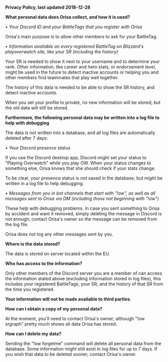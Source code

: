 **Privacy Policy, last updated 2018-12-28**

__**What personal data does Orisa collect, and how it is used?**__

*• Your Discord ID and your BattleTags that you register with Orisa*

Orisa's main purpose is to allow other members to ask for your BattleTag.

*• Information available on every registered BattleTag on Blizzard's playoverwatch site, like your SR (including the history)*

Your SR is needed to show it next to your username and to determine your rank. Other information,
like career and hero stats, or endorsement level, might be used in the future to detect inactive accounts
or helping you and other members find teammates that play well together.

The history of this data is needed to be able to show the SR history, and detect inactive accounts.

When you set your profile to private, no new information will be stored; but the old data will still be stored.

__**Furthermore, the following personal data may be written into a log file to help with debugging**__

The data is not written into a database, and all log files are automatically deleted after 7 days:

*• Your Discord presence status*

If you use the Discord desktop app, Discord might set your status to "Playing Overwatch" while you play OW. When your status
changes to something else, Orisa knows that she should check if your stats change.

To be clear, your presence status is *not* saved in the database, but *might* be written in a log file to help debugging.

*• Messages from you in bot channels that start with "!ow", as well as all messages sent to Orisa via DM (including those not beginning with "!ow")*

These help with debugging problems. In case you sent something to Orisa by accident and want it removed, simply deleting the message 
in Discord is not enough; contact Orisa's owner so the message can be removed from the log file.

Orisa does *not* log any other messages sent by you.

__**Where is the data stored?**__

The data is stored on server located within the EU.

__**Who has access to the information?**__

Only other members of the Discord server you are a member of can access the information stated above (excluding information stored in log files),
this includes your registered BattleTags, your SR, and the history of that SR from the time you registered.

**Your information will not be made available to third parties.**

__**How can I obtain a copy of my personal data?**__

At the moment, you'll need to contact Orisa's owner; although "!ow srgraph" pretty much shows all data Orisa has stored.

__**How can I delete my data?**__

Sending the "!ow forgetme" command will delete all personal data from the database. Some information might still exist in log files for up to 7 days.
If you wish that data to be deleted sooner, contact Orisa's owner.